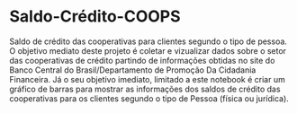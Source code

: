 # Saldo-Crédito-COOPS
 Saldo de crédito das cooperativas para clientes segundo o tipo de pessoa.
O objetivo mediato deste projeto é coletar e vizualizar dados sobre o setor das cooperativas de crédito partindo de informações obtidas no site do Banco Central do Brasil/Departamento de Promoção Da Cidadania Financeira. Já o seu objetivo imediato, limitado a este notebook é criar um gráfico de barras para mostrar as informações dos saldos de crédito das cooperativas para os clientes segundo o tipo de Pessoa (física ou jurídica). 
